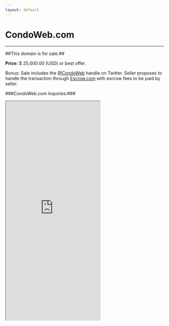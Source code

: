 ```yaml
---
layout: default
---
```

CondoWeb.com
===

<hr>

##This domain is for sale.##

<p><strong>Price:</strong> $ 25,000.00 (USD) or best offer.</p>
<p>Bonus: Sale includes the <a href="http://twitter.com/condoweb">@CondoWeb</a> handle on Twitter. Seller proposes to handle the transaction through <a href="https://escrow.com">Escrow.com</a> with escrow fees to be paid by seller.</p>

###CondoWeb.com Inquiries:###

<div class="iframe-wrap"><iframe height="697" allowTransparency="true"frameborder="2" scrolling="no" class="webform"  src="https://wisdomgroup.wufoo.com/embed/s1kxy5mk1q4e7g8/"><a href="https://wisdomgroup.wufoo.com/forms/s1kxy5mk1q4e7g8/">Fill out my Wufoo form!</a></iframe></div>

